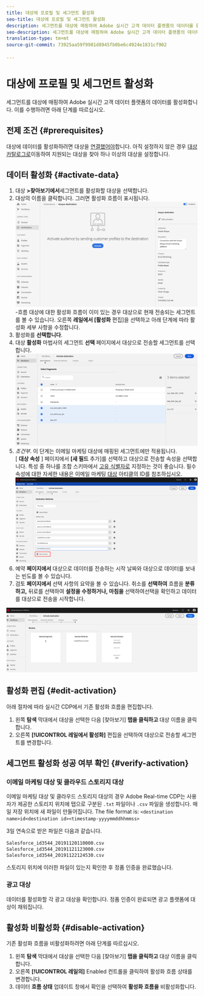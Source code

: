 ```yaml
---
title: 대상에 프로필 및 세그먼트 활성화
seo-title: 대상에 프로필 및 세그먼트 활성화
description: 세그먼트를 대상에 매핑하여 Adobe 실시간 고객 데이터 플랫폼의 데이터를 활성화합니다. 이를 수행하려면 아래 단계를 따르십시오.
seo-description: 세그먼트를 대상에 매핑하여 Adobe 실시간 고객 데이터 플랫폼의 데이터를 활성화합니다. 이를 수행하려면 아래 단계를 따르십시오.
translation-type: tm+mt
source-git-commit: 73925aa59f9981d8945fb0be6c4924e1831cf902

---
```



# 대상에 프로필 및 세그먼트 활성화

세그먼트를 대상에 매핑하여 Adobe 실시간 고객 데이터 플랫폼의 데이터를 활성화합니다. 이를 수행하려면 아래 단계를 따르십시오.

## 전제 조건 {#prerequisites}

대상에 데이터를 활성화하려면 대상을 [연결했어야](/help/rtcdp/destinations/assets/connect-destination.png)합니다. 아직 설정하지 않은 경우 [대상 카탈로그로](/help/rtcdp/destinations/destinations-catalog.md)이동하여 지원되는 대상을 찾아 하나 이상의 대상을 설정합니다.

## 데이터 활성화 {#activate-data}

1. 대상 **>찾아보기에서**&#x200B;세그먼트를 활성화할 대상을 선택합니다.
2. 대상의 이름을 클릭합니다. 그러면 활성화 흐름이 표시됩니다.
   ![활성화](/help/rtcdp/destinations/assets/activate-flow.png)-흐름 대상에 대한 활성화 흐름이 이미 있는 경우 대상으로 현재 전송되는 세그먼트를 볼 수 있습니다. 오른쪽 **레일에서 [활성화** 편집]을 선택하고 아래 단계에 따라 활성화 세부 사항을 수정합니다.
3. 활성화를 **선택합니다**.
4. 대상 **활성화** 마법사의 세그먼트 **선택** 페이지에서 대상으로 전송할 세그먼트를 선택합니다.
   ![세그먼트 대 대상](/help/rtcdp/destinations/assets/select-segments.png)
5. *조건부*. 이 단계는 이메일 마케팅 대상에 매핑된 세그먼트에만 적용됩니다. <br> [ **대상 속성** ] 페이지에서 **[새 필드** 추가]를 선택하고 대상으로 전송할 속성을 선택합니다.
특성 중 하나를 조합 스키마에서 [고유 식별자로](/help/rtcdp/destinations/email-marketing-destinations.md#identity) 지정하는 것이 좋습니다. 필수 속성에 대한 자세한 내용은 이메일 마케팅 [대상](/help/rtcdp/destinations/email-marketing-destinations.md#identity) 아티클의 ID를 참조하십시오.
   ![destination-attributes](/help/rtcdp/destinations/assets/destination-attributes.png)
6. 예약 **페이지에서** 대상으로 데이터를 전송하는 시작 날짜와 대상으로 데이터를 보내는 빈도를 볼 수 있습니다.
7. 검토 **페이지에서** 선택 사항의 요약을 볼 수 있습니다. 취소를 **선택하여** 흐름을 **분류하고,** 뒤로를 선택하여 **설정을 수정하거나, 마침을** 선택하여선택을 확인하고 데이터를 대상으로 전송을 시작합니다.

![확인 선택](/help/rtcdp/destinations/assets/confirm-selection.png)

## 활성화 편집 {#edit-activation}

아래 절차에 따라 실시간 CDP에서 기존 활성화 흐름을 편집합니다.

1. 왼쪽 **탐색** 막대에서 대상을 선택한 다음 [찾아보기] **탭을 클릭하고** 대상 이름을 클릭합니다.
2. 오른쪽 **[!UICONTROL 레일에서 활성화]** 편집을 선택하여 대상으로 전송할 세그먼트를 변경합니다.

## 세그먼트 활성화 성공 여부 확인 {#verify-activation}

### 이메일 마케팅 대상 및 클라우드 스토리지 대상

이메일 마케팅 대상 및 클라우드 스토리지 대상의 경우 Adobe Real-time CDP는 사용자가 제공한 스토리지 위치에 탭으로 구분된 `.txt` 파일이나 `.csv` 파일을 생성합니다. 매일 저장 위치에 새 파일이 만들어집니다. The file format is:
`<destination name>id<destination id><timestamp-yyyymmddhhmmss>`

3일 연속으로 받은 파일은 다음과 같습니다.

```
Salesforce_id3544_20191120110000.csv
Salesforce_id3544_20191121123000.csv
Salesforce_id3544_20191122124530.csv
```

스토리지 위치에 이러한 파일이 있는지 확인한 후 정품 인증을 완료했습니다.

### 광고 대상

데이터를 활성화할 각 광고 대상을 확인합니다. 정품 인증이 완료되면 광고 플랫폼에 대상이 채워집니다.

## 활성화 비활성화 {#disable-activation}

기존 활성화 흐름을 비활성화하려면 아래 단계를 따르십시오.

1. 왼쪽 **탐색** 막대에서 대상을 선택한 다음 [찾아보기] **탭을 클릭하고** 대상 이름을 클릭합니다.
2. 오른쪽 **[!UICONTROL 레일의]** Enabled 컨트롤을 클릭하여 활성화 흐름 상태를 변경합니다.
3. 데이터 **흐름 상태** 업데이트 창에서 확인을 선택하여 **활성화 흐름을** 비활성화합니다.

